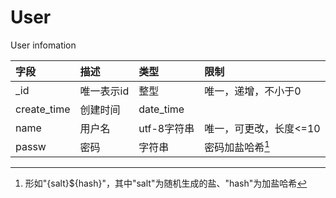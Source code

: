 # User

User infomation

|字段  |描述  |类型  |限制  |
|:----|:----|:----|:----|
| _id | 唯一表示id | 整型 | 唯一，递增，不小于0 |
| create_time | 创建时间 | date_time |  |
| name | 用户名 | utf-8字符串 | 唯一，可更改，长度<=10 |
| passw | 密码 | 字符串 | 密码加盐哈希[^1]|

[^1]: 形如"{salt}${hash}"，其中"salt"为随机生成的盐、"hash"为加盐哈希
